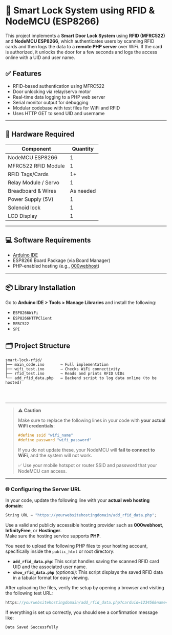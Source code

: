 # 🔐 Smart Lock System using RFID & NodeMCU (ESP8266)

This project implements a **Smart Door Lock System** using **RFID (MFRC522)** and **NodeMCU ESP8266**, which authenticates users by scanning RFID cards and then logs the data to a **remote PHP server** over WiFi. If the card is authorized, it unlocks the door for a few seconds and logs the access online with a UID and user name.


## ✅ Features

- RFID-based authentication using MFRC522
- Door unlocking via relay/servo motor
- Real-time data logging to a PHP web server
- Serial monitor output for debugging
- Modular codebase with test files for WiFi and RFID
- Uses HTTP GET to send UID and username

---

## 🔧 Hardware Required

| Component             | Quantity |
|----------------------|----------|
| NodeMCU ESP8266      | 1        |
| MFRC522 RFID Module  | 1        |
| RFID Tags/Cards      | 1+       |
| Relay Module / Servo | 1        |
| Breadboard & Wires   | As needed |
| Power Supply (5V)    | 1        |
| Solenoid lock        | 1        |
| LCD Display          | 1        |

---

## 💻 Software Requirements

- [Arduino IDE](https://www.arduino.cc/en/software)
- ESP8266 Board Package (via Board Manager)
- PHP-enabled hosting (e.g., [000webhost](https://www.000webhost.com/))

---

## 📦 Library Installation

Go to **Arduino IDE > Tools > Manage Libraries** and install the following:

- `ESP8266WiFi`
- `ESP8266HTTPClient`
- `MFRC522`
- `SPI`



## 🗂️ Project Structure

```plaintext
smart-lock-rfid/
├── main_code.ino       → Full implementation
├── wifi_test.ino       → Checks WiFi connectivity
├── rfid_test.ino       → Reads and prints RFID UIDs
└── add_rfid_data.php   → Backend script to log data online (to be hosted)




```

---

> ⚠️ **Caution**
>
> Make sure to replace the following lines in your code with **your actual WiFi credentials**:
>
> ```cpp
> #define ssid "wifi_name"
> #define password "wifi_password"
> ```
>
> If you do not update these, your NodeMCU will **fail to connect to WiFi**, and the system will not work.
>
> ✅ Use your mobile hotspot or router SSID and password that your NodeMCU can access.


---

### 🌐 Configuring the Server URL

In your code, update the following line with your **actual web hosting domain**:

```cpp
String URL = "https://yourwebsitehostingdomain/add_rfid_data.php";
```

Use a valid and publicly accessible hosting provider such as **000webhost**, **InfinityFree**, or **Hostinger**.  
Make sure the hosting service supports **PHP**.

You need to upload the following PHP files to your hosting account, specifically inside the `public_html` or root directory:

- **`add_rfid_data.php`**: This script handles saving the scanned RFID card UID and the associated user name.
- **`show_rfid_data.php`** *(optional)*: This script displays the saved RFID data in a tabular format for easy viewing.

After uploading the files, verify the setup by opening a browser and visiting the following test URL:

```cpp
https://yourwebsitehostingdomain/add_rfid_data.php?carduid=123456&name=Test
```

If everything is set up correctly, you should see a confirmation message like:

```cpp
Data Saved Successfully
```

